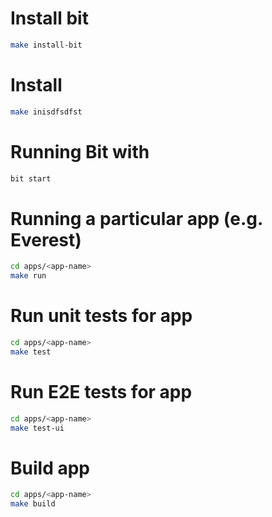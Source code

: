 # Install bit

```bash
make install-bit
```

# Install

```bash
make inisdfsdfst
```

# Running Bit with

```bash
bit start
```

# Running a particular app (e.g. Everest)

```bash
cd apps/<app-name>
make run
```

# Run unit tests for app
```bash
cd apps/<app-name>
make test
```

# Run E2E tests for app
```bash
cd apps/<app-name>
make test-ui
```

# Build app
```bash
cd apps/<app-name>
make build
```
